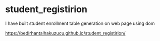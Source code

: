 # student_registirion
I have built student enrollment table generation on web page using dom


https://bedirhantalhakuzucu.github.io/student_registirion/
